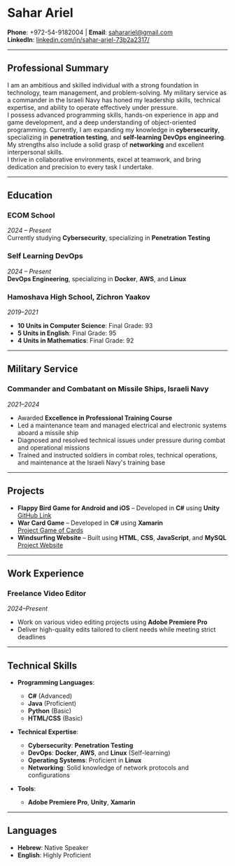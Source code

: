 # Sahar Ariel

**Phone**: +972-54-9182004 | **Email**: saharariel@gmail.com  
**LinkedIn**: [linkedin.com/in/sahar-ariel-73b2a2317/](https://www.linkedin.com/in/sahar-ariel-73b2a2317/)

---

## Professional Summary

I am an ambitious and skilled individual with a strong foundation in technology, team management, and problem-solving. My military service as a commander in the Israeli Navy has honed my leadership skills, technical expertise, and ability to operate effectively under pressure.  
I possess advanced programming skills, hands-on experience in app and game development, and a deep understanding of object-oriented programming. Currently, I am expanding my knowledge in **cybersecurity**, specializing in **penetration testing**, and **self-learning DevOps engineering**. My strengths also include a solid grasp of **networking** and excellent interpersonal skills.  
I thrive in collaborative environments, excel at teamwork, and bring dedication and precision to every task I undertake.

---

## Education

### ECOM School  
*2024 – Present*  
Currently studying **Cybersecurity**, specializing in **Penetration Testing**  

### Self Learning DevOps  
*2024 – Present*  
**DevOps Engineering**, specializing in **Docker**, **AWS**, and **Linux**

### Hamoshava High School, Zichron Yaakov  
*2019–2021*  
- **10 Units in Computer Science**: Final Grade: 93  
- **5 Units in English**: Final Grade: 95  
- **4 Units in Mathematics**: Final Grade: 92

---

## Military Service

### Commander and Combatant on Missile Ships, Israeli Navy  
*2021–2024*  
- Awarded **Excellence in Professional Training Course**  
- Led a maintenance team and managed electrical and electronic systems aboard a missile ship  
- Diagnosed and resolved technical issues under pressure during combat and operational missions  
- Trained and instructed soldiers in combat roles, technical operations, and maintenance at the Israeli Navy's training base

---

## Projects

- **Flappy Bird Game for Android and iOS** – Developed in **C#** using **Unity**  
  [GitHub Link](https://github.com/Saharariel/FlappyBirdClone)
- **War Card Game** – Developed in **C#** using **Xamarin**  
  [Project Game of Cards](https://docs.google.com/document/u/0/d/1OxDzvELjjcZH0hF9Ab1dPDw7NYllR6DLXrFiUM_VtAw/edit)
- **Windsurfing Website** – Built using **HTML**, **CSS**, **JavaScript**, and **MySQL**  
  [Project Website](https://docs.google.com/document/d/1R0RnWXvXTJY_euFog9AArdzIW5AhXU0E/edit?usp=drive_link&ouid=103241866690867369607&rtpof=true&sd=true)

---

## Work Experience

### Freelance Video Editor  
*2024–Present*  
- Work on various video editing projects using **Adobe Premiere Pro**  
- Deliver high-quality edits tailored to client needs while meeting strict deadlines

---

## Technical Skills

- **Programming Languages**:  
  - **C#** (Advanced)  
  - **Java** (Proficient)  
  - **Python** (Basic)  
  - **HTML/CSS** (Basic)

- **Technical Expertise**:  
  - **Cybersecurity**: **Penetration Testing**  
  - **DevOps**: **Docker**, **AWS**, and **Linux** (Self-learning)  
  - **Operating Systems**: Proficient in **Linux**  
  - **Networking**: Solid knowledge of network protocols and configurations  

- **Tools**:  
  - **Adobe Premiere Pro**, **Unity**, **Xamarin**

---

## Languages

- **Hebrew**: Native Speaker  
- **English**: Highly Proficient
